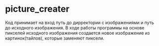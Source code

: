 # picture_creater
Код принимает на вход путь до дирректории с изображениями и путь до исходного изображения. В ходе работы программы на основе пикселей исходного изображения создается новое изображение из картинок(тайлов), которые заменяют пиксели.
